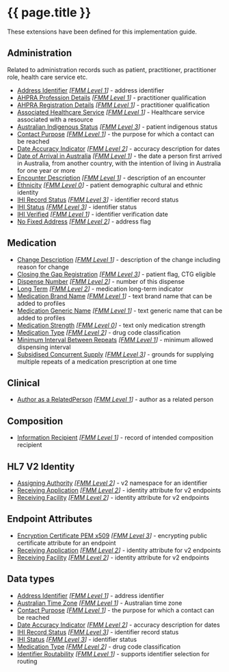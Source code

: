 # {{ page.title }}

These extensions have been defined for this implementation guide.

## Administration
Related to administration records such as patient, practitioner, practitioner role, health care service etc.
* [Address Identifier](StructureDefinition-address-identifier.html) *[[FMM Level 1](guidance.html)]* - address identifier
* [AHPRA Profession Details](StructureDefinition-ahpraprofession-details.html) *[[FMM Level 1](guidance.html)]* - practitioner qualification
* [AHPRA Registration Details](StructureDefinition-ahpraregistration-details.html) *[[FMM Level 1](guidance.html)]* - practitioner qualification
* [Associated Healthcare Service](StructureDefinition-associated-healthcareservice.html) *[[FMM Level 1](guidance.html)]* - Healthcare service associated with a resource
* [Australian Indigenous Status](StructureDefinition-indigenous-status.html) *[[FMM Level 3](guidance.html)]* - patient indigenous status
* [Contact Purpose](StructureDefinition-contact-purpose.html) *[[FMM Level 1](guidance.html)]* - the purpose for which a contact can be reached
* [Date Accuracy Indicator](StructureDefinition-date-accuracy-indicator.html) *[[FMM Level 2](guidance.html)]* - accuracy description for dates
* [Date of Arrival in Australia](StructureDefinition-date-of-arrival.html) *[[FMM Level 1](guidance.html)]* - the date a person first arrived in Australia, from another country, with the intention of living in Australia for one year or more
* [Encounter Description](StructureDefinition-encounter-description.html) *[[FMM Level 1](guidance.html)]* - description of an encounter
* [Ethnicity](StructureDefinition-ethnicity.html) *[[FMM Level 0](guidance.html)]* - patient demographic cultural and ethnic identity  
* [IHI Record Status](StructureDefinition-ihi-record-status.html) *[[FMM Level 3](guidance.html)]* - identifier record status 
* [IHI Status](StructureDefinition-ihi-status.html) *[[FMM Level 3](guidance.html)]* - identifier status 
* [IHI Verified](StructureDefinition-ihi-verified.html) *[[FMM Level 1](guidance.html)]* - identifier verification date
* [No Fixed Address](StructureDefinition-no-fixed-address.html) *[[FMM Level 2](guidance.html)]* - address flag


## Medication
* [Change Description](StructureDefinition-change-description.html) *[[FMM Level 1](guidance.html)]* - description of the change including reason for change
* [Closing the Gap Registration](StructureDefinition-closing-the-gap-registration.html) *[[FMM Level 3](guidance.html)]* - patient flag, CTG eligible
* [Dispense Number](StructureDefinition-dispense-number.html) *[[FMM Level 2](guidance.html)]* - number of this dispense
* [Long Term](StructureDefinition-medication-long-term.html) *[[FMM Level 2](guidance.html)]* - medication long-term indicator
* [Medication Brand Name](StructureDefinition-medication-brand-name.html) *[[FMM Level 1](guidance.html)]* - text brand name that can be added to profiles
* [Medication Generic Name](StructureDefinition-medication-generic-name.html) *[[FMM Level 1](guidance.html)]* - text generic name that can be added to profiles
* [Medication Strength](StructureDefinition-medication-strength.html) *[[FMM Level 0](guidance.html)]* - text only medication strength
* [Medication Type](StructureDefinition-medication-type.html) *[[FMM Level 2](guidance.html)]* - drug code classification
* [Minimum Interval Between Repeats](StructureDefinition-minimum-interval-between-repeats.html) *[[FMM Level 1](guidance.html)]* - minimum allowed dispensing interval
* [Subsidised Concurrent Supply](StructureDefinition-subsidised-concurrent-supply.html) *[[FMM Level 3](guidance.html)]* - grounds for supplying multiple repeats of a medication prescription at one time


## Clinical
* [Author as a RelatedPerson](StructureDefinition-author-related-person.html) *[[FMM Level 1](guidance.html)]* - author as a related person


## Composition
* [Information Recipient](StructureDefinition-information-recipient.html) *[[FMM Level 1](guidance.html)]* - record of intended composition recipient


## HL7 V2 Identity
* [Assigning Authority](StructureDefinition-au-assigningauthority.html) *[[FMM Level 2](guidance.html)]* - v2 namespace for an identifier
* [Receiving Application](StructureDefinition-au-receivingapplication.html) *[[FMM Level 2](guidance.html)]* - identity attribute for v2 endpoints
* [Receiving Facility](StructureDefinition-au-receivingfacility.html) *[[FMM Level 2](guidance.html)]* - identity attribute for v2 endpoints


## Endpoint Attributes
* [Encryption Certificate PEM x509](StructureDefinition-encryption-certificate-pem-x509.html) *[[FMM Level 3](guidance.html)]* - encrypting public certificate attribute for an endpoint
* [Receiving Application](StructureDefinition-au-receivingapplication.html) *[[FMM Level 2](guidance.html)]* - identity attribute for v2 endpoints
* [Receiving Facility](StructureDefinition-au-receivingfacility.html) *[[FMM Level 2](guidance.html)]* - identity attribute for v2 endpoints


## Data types
* [Address Identifier](StructureDefinition-address-identifier.html) *[[FMM Level 1](guidance.html)]* - address identifier
* [Australian Time Zone](StructureDefinition-au-timezone.html) *[[FMM Level 1](guidance.html)]* - Australian time zone
* [Contact Purpose](StructureDefinition-contact-purpose.html) *[[FMM Level 1](guidance.html)]* - the purpose for which a contact can be reached
* [Date Accuracy Indicator](StructureDefinition-date-accuracy-indicator.html) *[[FMM Level 2](guidance.html)]* - accuracy description for dates
* [IHI Record Status](StructureDefinition-ihi-record-status.html) *[[FMM Level 3](guidance.html)]* - identifier record status 
* [IHI Status](StructureDefinition-ihi-status.html) *[[FMM Level 3](guidance.html)]* - identifier status 
* [Medication Type](StructureDefinition-medication-type.html) *[[FMM Level 2](guidance.html)]* - drug code classification
* [Identifier Routability](StructureDefinition-identifier-routability.html) *[[FMM Level 1](guidance.html)]* - supports identifier selection for routing
